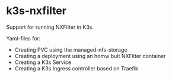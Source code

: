 # k3s-nxfilter
Support for running NXFilter in K3s.

Yaml-files for:

* Creating PVC using the managed-nfs-storage
* Creating a deployment using an homw bult NXFilter container
* Creating a K3s Service
* Creating a K3s Ingress controller based on Traefik 
